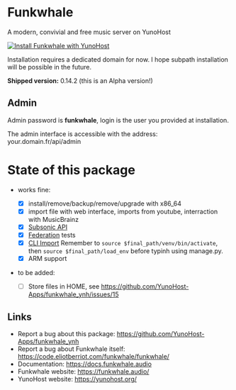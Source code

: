 # Funkwhale
A modern, convivial and free music server on YunoHost

[![Install Funkwhale with YunoHost](https://install-app.yunohost.org/install-with-yunohost.png)](https://install-app.yunohost.org/?app=funkwhale)

Installation requires a dedicated domain for now. I hope subpath installation will be possible in the future.

**Shipped version:** 0.14.2 (this is an Alpha version!)

## Admin

Admin password is **funkwhale**, login is the user you provided at installation.

The admin interface is accessible with the address: your.domain.fr/api/admin

# State of this package

* works fine:

  * [x] install/remove/backup/remove/upgrade with x86_64
  * [x] import file with web interface, imports from youtube, interraction with MusicBrainz
  * [x] [Subsonic API](https://docs.funkwhale.audio/users/apps.html)
  * [x] [Federation](https://docs.funkwhale.audio/federation.html) tests
  * [x] [CLI Import](https://docs.funkwhale.audio/importing-music.html#from-music-directory-on-the-server) Remember to `source $final_path/venv/bin/activate`, then `source $final_path/load_env` before typinh using manage.py. 
  * [x] ARM support

* to be added:
  * [ ] Store files in HOME, see https://github.com/YunoHost-Apps/funkwhale_ynh/issues/15

## Links

 * Report a bug about this package: https://github.com/YunoHost-Apps/funkwhale_ynh
 * Report a bug about Funkwhale itself: https://code.eliotberriot.com/funkwhale/funkwhale/
 * Documentation: https://docs.funkwhale.audio
 * Funkwhale website: https://funkwhale.audio/
 * YunoHost website: https://yunohost.org/
